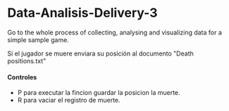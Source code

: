 # Data-Analisis-Delivery-3
Go to the whole process of collecting, analysing and visualizing data for a simple sample game.

Si el jugador se muere enviara su posición al documento "Death positions.txt"

#### Controles

- P para executar la fincion guardar la posicion la muerte. 
- R para vaciar el registro de muerte.
